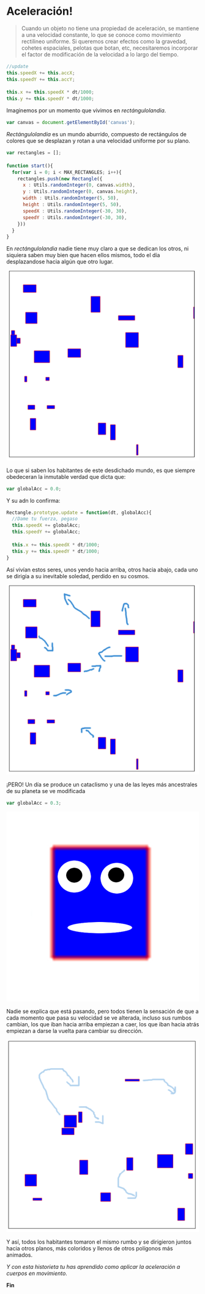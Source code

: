 # Aceleración!

>Cuando un objeto no tiene una propiedad de aceleración, se mantiene a una velocidad constante, lo que se conoce como movimiento rectilineo uniforme.
Si queremos crear efectos como la gravedad, cohetes espaciales, pelotas que botan, etc, necesitaremos incorporar el factor de modificación de la velocidad a lo largo del tiempo.

```javascript
//update
this.speedX += this.accX;
this.speedY += this.accY;

this.x += this.speedX * dt/1000;
this.y += this.speedY * dt/1000;
```

Imaginemos por un momento que vivimos en _rectángulolandia_.

```javascript
var canvas = document.getElementById('canvas');
```

 _Rectángulolandia_ es un mundo aburrido, compuesto de rectángulos de colores que se desplazan y rotan a una velocidad uniforme por su plano.

```javascript
var rectangles = [];

function start(){
  for(var i = 0; i < MAX_RECTANGLES; i++){
    rectangles.push(new Rectangle({
      x : Utils.randomInteger(0, canvas.width),
      y : Utils.randomInteger(0, canvas.height),
      width : Utils.randomInteger(5, 50),
      height : Utils.randomInteger(5, 50),
      speedX : Utils.randomInteger(-30, 30),
      speedY : Utils.randomInteger(-30, 30),
    }))
  }
}
```

En _rectángulolandia_ nadie tiene muy claro a que se dedican los otros, ni siquiera saben muy bien que hacen ellos mismos, todo el día desplazandose hacia algún que otro lugar. 

![](https://github.com/rafinskipg/introductioncanvas/raw/master/img/teory/chapter_animations/rectangleland_1.png)

Lo que si saben los habitantes de este desdichado mundo, es que siempre obedeceran la inmutable verdad que dicta que:

```javascript
var globalAcc = 0.0;
```

Y su adn lo confirma:

```javascript
Rectangle.prototype.update = function(dt, globalAcc){
  //Dame tu fuerza, pegaso
  this.speedX += globalAcc;
  this.speedY += globalAcc;

  this.x += this.speedX * dt/1000;
  this.y += this.speedY * dt/1000;
}
```

Así vivían estos seres, unos yendo hacia arriba, otros hacia abajo, cada uno se dirigía a su inevitable soledad, perdido en su cosmos.


![](https://github.com/rafinskipg/introductioncanvas/raw/master/img/teory/chapter_animations/rectangleland_1_directions.png)

¡PERO! Un día se produce un cataclismo y una de las leyes más ancestrales de su planeta se ve modificada

```javascript
var globalAcc = 0.3;
```

![](https://github.com/rafinskipg/introductioncanvas/raw/master/img/teory/chapter_animations/rectangle_surprised.png)

Nadie se explica que está pasando, pero todos tienen la sensación de que a cada momento que pasa su velocidad se ve alterada, incluso sus rumbos cambian, los que iban hacia arriba empiezan a caer, los que iban hacia atrás empiezan a darse la vuelta para cambiar su dirección.

![](https://github.com/rafinskipg/introductioncanvas/raw/master/img/teory/chapter_animations/rectangleland_2_directions.png)

Y así, todos los habitantes tomaron el mismo rumbo y se dirigieron juntos hacia otros planos, más coloridos y llenos de otros polígonos más animados.

_Y con esta historieta tu has aprendido como aplicar la aceleración a cuerpos en movimiento._

**Fin**